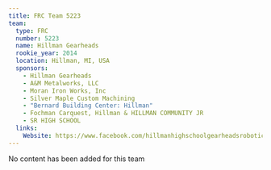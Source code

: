 ```yaml
---
title: FRC Team 5223
team:
  type: FRC
  number: 5223
  name: Hillman Gearheads
  rookie_year: 2014
  location: Hillman, MI, USA
  sponsors:
    - Hillman Gearheads
    - A&M Metalworks, LLC
    - Moran Iron Works, Inc
    - Silver Maple Custom Machining
    - "Bernard Building Center: Hillman"
    - Fochman Carquest, Hillman & HILLMAN COMMUNITY JR
    - SR HIGH SCHOOL
  links:
    Website: https://www.facebook.com/hillmanhighschoolgearheadsroboticsteam
---
```

No content has been added for this team